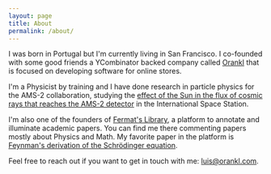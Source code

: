 ```yaml
---
layout: page
title: About
permalink: /about/
---
```


I was born in Portugal but I'm currently living in San Francisco. I co-founded with some good friends a YCombinator backed company called [Orankl](http://www.orankl.com) that is focused on developing software for online stores.

I'm a Physicist by training and I have done research in particle physics for the AMS-2 collaboration, studying the [effect of the Sun in the flux of cosmic rays that reaches the AMS-2 detector](https://fenix.tecnico.ulisboa.pt/downloadFile/395144667265/dissertacao.pdf) in the International Space Station.

I'm also one of the founders of [Fermat's Library](http://www.fermatslibrary.com), a platform to annotate and illuminate academic papers. You can find me there commenting papers mostly about Physics and Math. My favorite paper in the platform is [Feynman's derivation of the Schrödinger equation](http://fermatslibrary.com/s/feynmans-derivation-of-the-schrodinger-equation).

Feel free to reach out if you want to get in touch with me: luis@orankl.com.


<!-- This Jekyll theme was crafted with <3 by [John Otander](http://johnotander.com)
([@4lpine](https://twitter.com/4lpine)).

Checkout the [Github repository](https://github.com/johnotander/pixyll) to download it,
request a feature, report a bug, or contribute. It's free, and open source
([MIT](http://opensource.org/licenses/MIT)).

Thanks to the following:

* [BASSCSS](http://basscss.com)
* [Jekyll](http://jekyllrb.com)
* [Refills](http://refills.bourbon.io/)
* [Type Scale](http://type-scale.com/)
 -->